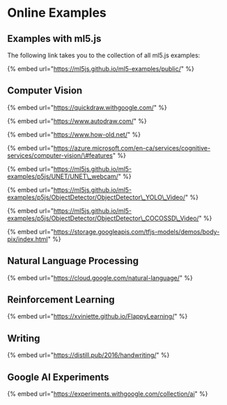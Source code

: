 # Online Examples

## Examples with ml5.js

The following link takes you to the collection of all ml5.js examples:

{% embed url="https://ml5js.github.io/ml5-examples/public/" %}

## Computer Vision

{% embed url="https://quickdraw.withgoogle.com/" %}

{% embed url="https://www.autodraw.com/" %}

{% embed url="https://www.how-old.net/" %}

{% embed url="https://azure.microsoft.com/en-ca/services/cognitive-services/computer-vision/\#features" %}

{% embed url="https://ml5js.github.io/ml5-examples/p5js/UNET/UNET\_webcam/" %}

{% embed url="https://ml5js.github.io/ml5-examples/p5js/ObjectDetector/ObjectDetector\_YOLO\_Video/" %}

{% embed url="https://ml5js.github.io/ml5-examples/p5js/ObjectDetector/ObjectDetector\_COCOSSD\_Video/" %}

{% embed url="https://storage.googleapis.com/tfjs-models/demos/body-pix/index.html" %}

## Natural Language Processing

{% embed url="https://cloud.google.com/natural-language/" %}

## Reinforcement Learning

{% embed url="https://xviniette.github.io/FlappyLearning/" %}

## Writing

{% embed url="https://distill.pub/2016/handwriting/" %}

## Google AI Experiments

{% embed url="https://experiments.withgoogle.com/collection/ai" %}

